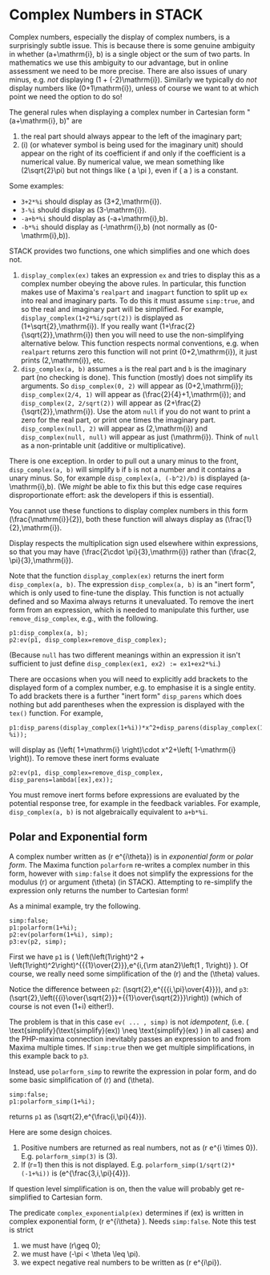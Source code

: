 # Complex Numbers in STACK

Complex numbers, especially the display of complex numbers, is a surprisingly subtle issue.   This is because there is some genuine ambiguity in whether \(a+\mathrm{i}\, b\) is a single object or the sum of two parts.  In mathematics we use this ambiguity to our advantage, but in online assessment we need to be more precise.  There are also issues of unary minus, e.g. _not_ displaying \(1 + (-2)\mathrm{i}\). Similarly we typically do _not_ display numbers like \(0+1\mathrm{i}\), unless of course we want to at which point we need the option to do so!

The general rules when displaying a complex number in Cartesian form "\(a+\mathrm{i}\, b\)" are

1. the real part should always appear to the left of the imaginary part;
2. \(i\) (or whatever symbol is being used for the imaginary unit) should appear on the right of its coefficient if and only if the coefficient is a numerical value. By numerical value, we mean something like \(2\sqrt{2}\pi\) but not things like \( a \pi \), even if \( a \) is a constant.

Some examples:

* `3+2*%i` should display as \(3+2\,\mathrm{i}\).
* `3-%i` should display as \(3-\mathrm{i}\).
* `-a+b*%i` should display as \(-a+\mathrm{i}\,b\).
* `-b*%i` should display as \(-\mathrm{i}\,b\) (not normally as \(0-\mathrm{i}\,b\)).

STACK provides two functions, one which simplifies and one which does not.

1. `display_complex(ex)` takes an expression `ex` and tries to display this as a complex number obeying the above rules.  In particular, this function makes use of Maxima's `realpart` and `imagpart` function to split up `ex` into real and imaginary parts.  To do this it must assume `simp:true`, and so the real and imaginary part will be simplified.  For example, `display_complex(1+2*%i/sqrt(2))` is displayed as \(1+\sqrt{2}\,\mathrm{i}\).  If you really want \(1+\frac{2}{\sqrt{2}}\,\mathrm{i}\) then you will need to use the non-simplifying alternative below.  This function respects normal conventions, e.g. when `realpart` returns zero this function will not print \(0+2\,\mathrm{i}\), it just prints \(2\,\mathrm{i}\), etc.
2. `disp_complex(a, b)` assumes `a` is the real part and `b` is the imaginary part (no checking is done).  This function (mostly) does not simplify its arguments.  So `disp_complex(0, 2)` will appear as \(0+2\,\mathrm{i}\); `disp_complex(2/4, 1)` will appear as \(\frac{2}{4}+1\,\mathrm{i}\); and `disp_complex(2, 2/sqrt(2))` will appear as \(2+\frac{2}{\sqrt{2}}\,\mathrm{i}\).  Use the atom `null` if you do not want to print a zero for the real part, or print one times the imaginary part.  `disp_complex(null, 2)` will appear as \(2\,\mathrm{i}\) and `disp_complex(null, null)` will appear as just \(\mathrm{i}\).  Think of `null` as a non-printable unit (additive or multiplicative).

There is one exception.  In order to pull out a unary minus to the front, `disp_complex(a, b)` will simplify `b` if `b` is not a number and it contains a unary minus.  So, for example `disp_complex(a, (-b^2)/b)` is displayed \(a-\mathrm{i}\,b\).  (We _might_ be able to fix this but this edge case requires disproportionate effort: ask the developers if this is essential).

You cannot use these functions to display complex numbers in this form \(\frac{\mathrm{i}}{2}\), both these function will always display as \(\frac{1}{2}\,\mathrm{i}\).

Display respects the multiplication sign used elsewhere within expressions, so that you may have \(\frac{2\cdot \pi}{3}\,\mathrm{i}\) rather than \(\frac{2\, \pi}{3}\,\mathrm{i}\).

Note that the function `display_complex(ex)` returns the inert form `disp_complex(a, b)`.  The expression `disp_complex(a, b)` is an "inert form", which is only used to fine-tune the display.  This function is not actually defined and so Maxima always returns it unevaluated.  To remove the inert form from an expression, which is needed to manipulate this further, use `remove_disp_complex`, e.g., with the following.

    p1:disp_complex(a, b);
    p2:ev(p1, disp_complex=remove_disp_complex);

(Because `null` has two different meanings within an expression it isn't sufficient to just define `disp_complex(ex1, ex2) := ex1+ex2*%i`.)

There are occasions when you will need to explicitly add brackets to the displayed form of a complex number, e.g. to emphasise it is a single entity.  To add brackets there is a further "inert form" `disp_parens` which does nothing but add parentheses when the expression is displayed with the `tex()` function.  For example,

    p1:disp_parens(display_complex(1+%i))*x^2+disp_parens(display_complex(1-%i));

will display as \(\left( 1+\mathrm{i} \right)\cdot x^2+\left( 1-\mathrm{i} \right)\).  To remove these inert forms evaluate

    p2:ev(p1, disp_complex=remove_disp_complex, disp_parens=lambda([ex],ex));

You must remove inert forms before expressions are evaluated by the potential response tree, for example in the feedback variables.  For example, `disp_complex(a, b)` is not algebraically equivalent to `a+b*%i`.

## Polar and Exponential form

A complex number written as \(r e^{i\theta}\) is in _exponential form_ or _polar form_.  The Maxima function `polarform` re-writes a complex number in this form, however with `simp:false` it does not simplify the expressions for the modulus \(r\) or argument \(\theta\) (in STACK). Attempting to re-simplify the expression only returns the number to Cartesian form!

As a minimal example, try the following.

    simp:false;
    p1:polarform(1+%i);
    p2:ev(polarform(1+%i), simp);
    p3:ev(p2, simp);

First we have `p1` is  \( \left(\left(1\right)^2 + \left(1\right)^2\right)^{{{1}\over{2}}}\,e^{i\,{\rm atan2}\left(1 , 1\right)} \). Of course, we really need some simplification of the \(r\) and the \(\theta\) values.

Notice the difference between `p2`: \(\sqrt{2}\,e^{{{i\,\pi}\over{4}}}\), and `p3`: \(\sqrt{2}\,\left({{i}\over{\sqrt{2}}}+{{1}\over{\sqrt{2}}}\right)\) (which of course is not even \(1+i\) either!).

The problem is that in this case `ev( ... , simp)` is not _idempotent_, (i.e. \( \text{simplify}(\text{simplify}(ex)) \neq \text{simplify}(ex) \) in all cases) and the PHP-maxima connection inevitably passes an expression to and from Maxima multiple times.  If `simp:true` then we get multiple simplifications, in this example back to `p3`.

Instead, use `polarform_simp` to rewrite the expression in polar form, and do some basic simplification of \(r\) and \(\theta\).

    simp:false;
    p1:polarform_simp(1+%i);

returns `p1` as \(\sqrt{2}\,e^{\frac{i\,\pi}{4}}\).

Here are some design choices.

1. Positive numbers are returned as real numbers, not as \(r e^{i \times 0}\).  E.g. `polarform_simp(3)` is \(3\).
2. If \(r=1\) then this is not displayed. E.g. `polarform_simp(1/sqrt(2)*(-1+%i))` is \(e^{\frac{3\,i\,\pi}{4}}\).

If question level simplification is on, then the value will probably get re-simplified to Cartesian form.

The predicate `complex_exponentialp(ex)` determines if \(ex\) is written in complex exponential form, \(r e^{i\theta} \).  Needs `simp:false`.
Note this test is strict

1. we must have \(r\geq 0\);
2. we must have \(-\pi < \theta \leq \pi\).
3. we expect negative real numbers to be written as \(r e^{i\pi}\).
